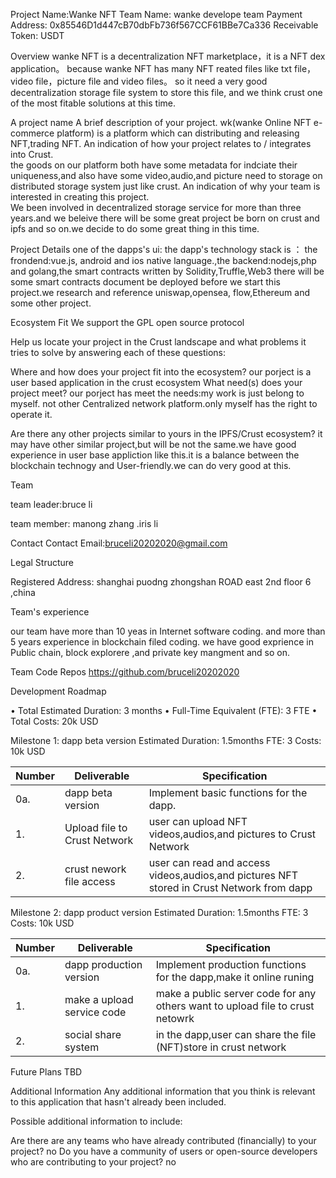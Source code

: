 Project Name:Wanke NFT 
Team Name: wanke develope team 
Payment Address: 0x85546D1d447cB70dbFb736f567CCF61BBe7Ca336
Receivable Token: USDT

Overview 
wanke NFT is a decentralization NFT marketplace，it is a NFT dex application。 because wanke NFT has many NFT reated files like txt file，video file，picture file and video files。 
so it need a very good decentralization storage file system to store this file, and we think crust one of the most fitable solutions at this time.


A project name
A brief description of your project. 
wk(wanke Online NFT e-commerce platform) is a platform which can distributing and releasing NFT,trading NFT.
An indication of how your project relates to / integrates into Crust.            
the goods on our platform both have some metadata for indciate their uniqueness,and also have some video,audio,and picture need to storage on distributed storage system just like crust.
An indication of why your team is interested in creating this project.           
We been involved in decentralized storage service for more than three years.and we beleive there will be some great project be born on crust and ipfs and so on.we decide to do some great thing in this time.


Project Details
one of the dapps's ui:
the dapp's technology stack is ： the frondend:vue.js, android and ios native language.,the backend:nodejs,php and golang,the smart contracts written by Solidity,Truffle,Web3
there will be some smart contracts document be deployed
before we start this project.we research and reference uniswap,opensea, flow,Ethereum and some other project.

Ecosystem Fit
We support the GPL open source protocol

Help us locate your project in the Crust landscape and what problems it tries to solve by answering each of these questions:

Where and how does your project fit into the ecosystem? 
our porject is a user based application in the crust ecosystem
What need(s) does your project meet?
our porject has meet the needs:my work is just belong to myself. not  other Centralized network platform.only myself has the right to operate it.

Are there any other projects similar to yours in the IPFS/Crust ecosystem?
it may have other similar project,but will be not the same.we have good experience in user base appliction like this.it is a balance between the blockchain technogy and User-friendly.we can do very good at this.



Team

team leader:bruce li

team member: manong zhang .iris li

Contact Contact Email:bruceli20202020@gmail.com

Legal Structure

Registered Address: shanghai puodng zhongshan ROAD east 2nd floor 6 ,china

Team's experience

our team have more than 10 yeas in Internet software coding. and more than 5 years experience in blockchain filed coding. we have good exprience in Public chain, block explorere ,and private key mangment and so on.



Team Code Repos
https://github.com/bruceli20202020

Development Roadmap

•	Total Estimated Duration: 3 months 
•	Full-Time Equivalent (FTE): 3 FTE 
•	Total Costs: 20k USD

Milestone 1: dapp beta version
Estimated Duration: 1.5months
FTE: 3
Costs: 10k USD

| Number | Deliverable                   | Specification                                                |
| ------ | ------------------------------| ------------------------------------------------------------ |
| 0a.    | dapp beta version             | Implement basic functions for the dapp. |
| 1.     | Upload file to Crust Network	 | user can upload NFT videos,audios,and pictures to Crust Network |
| 2.     | crust nework file access      | user can read and access videos,audios,and pictures NFT stored in Crust Network from dapp |


Milestone 2: dapp product version
Estimated Duration: 1.5months
FTE: 3
Costs: 10k USD

| Number | Deliverable                  | Specification                                                |
| ------ | -----------------------------| ------------------------------------------------------------ |
| 0a.    | dapp production version      | Implement production functions for the dapp,make it online runing |
| 1.     | make a upload service code	| make a public server code for any others want to upload file to crust netowrk |
| 2.     | social share system          | in the dapp,user can share the file (NFT)store in crust network |


Future Plans
TBD


Additional Information
Any additional information that you think is relevant to this application that hasn't already been included.

Possible additional information to include:

Are there are any teams who have already contributed (financially) to your project? 
no
Do you have a community of users or open-source developers who are contributing to your project?
no

